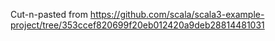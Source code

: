 Cut-n-pasted from https://github.com/scala/scala3-example-project/tree/353ccef820699f20eb012420a9deb28814481031
